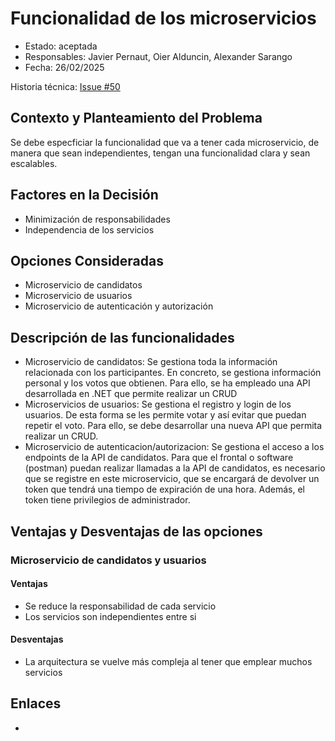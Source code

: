 # Funcionalidad de los microservicios

* Estado: aceptada
* Responsables: Javier Pernaut, Oier Alduncin, Alexander Sarango
* Fecha: 26/02/2025

Historia técnica: [Issue #50](https://github.com/oielay/GTIO_Votacion/issues/50)


## Contexto y Planteamiento del Problema
Se debe especficiar la funcionalidad que va a tener cada microservicio, de manera que sean independientes, tengan una funcionalidad clara y sean escalables.

## Factores en la Decisión 

* Minimización de responsabilidades
* Independencia de los servicios

## Opciones Consideradas

* Microservicio de candidatos
* Microservicio de usuarios
* Microservicio de autenticación y autorización

## Descripción de las funcionalidades

* Microservicio de candidatos: Se gestiona toda la información relacionada con los participantes. En concreto, se gestiona información personal y los votos que obtienen. Para ello, se ha empleado una API desarrollada en .NET que permite realizar un CRUD
* Microservicios de usuarios: Se gestiona el registro y login de los usuarios. De esta forma se les permite votar y así evitar que puedan repetir el voto. Para ello, se debe desarrollar una nueva API que permita realizar un CRUD.
* Microservicio de autenticacion/autorizacion: Se gestiona el acceso a los endpoints de la API de candidatos. Para que el frontal o software (postman) puedan realizar llamadas a la API de candidatos, es necesario que se registre en este microservicio, que se encargará de devolver un token que tendrá una tiempo de expiración de una hora. Además, el token tiene privilegios de administrador.

## Ventajas y Desventajas de las opciones

### Microservicio de candidatos y usuarios
#### Ventajas

* Se reduce la responsabilidad de cada servicio
* Los servicios son independientes entre si

#### Desventajas

* La arquitectura se vuelve más compleja al tener que emplear muchos servicios

## Enlaces 

* 



